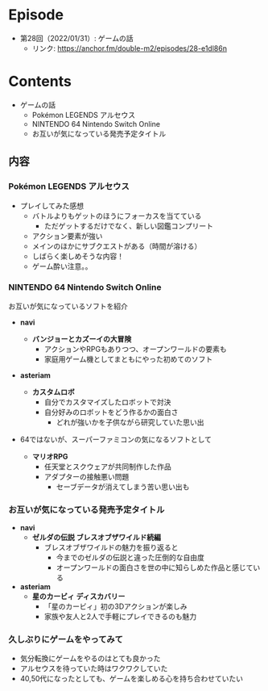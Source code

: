 # Episode
- 第28回（2022/01/31）: ゲームの話
  - リンク: https://anchor.fm/double-m2/episodes/28-e1dl86n

# Contents
- ゲームの話
  - Pokémon LEGENDS アルセウス
  - NINTENDO 64 Nintendo Switch Online
  - お互いが気になっている発売予定タイトル

## 内容

### Pokémon LEGENDS アルセウス

- プレイしてみた感想
  - バトルよりもゲットのほうにフォーカスを当てている
    - ただゲットするだけでなく、新しい図鑑コンプリート
  - アクション要素が強い
  - メインのほかにサブクエストがある（時間が溶ける）
  - しばらく楽しめそうな内容！
  - ゲーム酔い注意。。

### NINTENDO 64 Nintendo Switch Online

お互いが気になっているソフトを紹介

- **navi**
  - **バンジョーとカズーイの大冒険**
    - アクションやRPGもありつつ、オープンワールドの要素も
    - 家庭用ゲーム機としてまともにやった初めてのソフト

- **asteriam**
  - **カスタムロボ**
    - 自分でカスタマイズしたロボットで対決
    - 自分好みのロボットをどう作るかの面白さ
      - どれが強いかを子供ながら研究していた思い出

- 64ではないが、スーパーファミコンの気になるソフトとして
  - **マリオRPG** 
    - 任天堂とスクウェアが共同制作した作品
    - アダプターの接触悪い問題
      - セーブデータが消えてしまう苦い思い出も

### お互いが気になっている発売予定タイトル

- **navi**
  - **ゼルダの伝説 ブレスオブザワイルド続編**
    - ブレスオブザワイルドの魅力を振り返ると
      - 今までのゼルダの伝説と違った圧倒的な自由度
      - オープンワールドの面白さを世の中に知らしめた作品と感じている
- **asteriam**
  - **星のカービィ ディスカバリー**
    - 「星のカービィ」初の3Dアクションが楽しみ
    - 家族や友人と2人で手軽にプレイできるのも魅力


### 久しぶりにゲームをやってみて
- 気分転換にゲームをやるのはとても良かった
- アルセウスを待っていた時はワクワクしていた
- 40,50代になったとしても、ゲームを楽しめる心を持ち合わせていたい